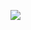 ![](https://www.nta.go.jp/tmp/e909480d-c1d9-4c81-8d84-d4f4ca65b2da/images/6f7d6eaf365ceb9274ded79ea2c39f5154500294b6d1586f4ee7b063c510a061.jpg)